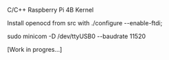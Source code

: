 C/C++ Raspberry Pi 4B Kernel

Install openocd from src with     ./configure --enable-ftdi;                               

sudo minicom -D /dev/ttyUSB0 --baudrate 11520

[Work in progres...]

